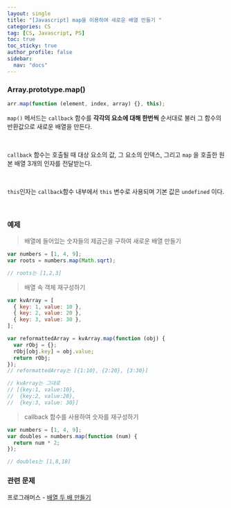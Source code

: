 ```yaml
---
layout: single
title: "[Javascript] map을 이용하여 새로운 배열 만들기 "
categories: CS
tag: [CS, Javascript, PS]
toc: true
toc_sticky: true
author_profile: false
sidebar:
  nav: "docs"
---
```


### Array.prototype.map()

```js
arr.map(function (element, index, array) {}, this);
```

`map()` 메서드는 `callback` 함수를 **각각의 요소에 대해 한번씩** 순서대로 불러 그 함수의 반환값으로 새로운 배열을 만든다.

<br>

`callback` 함수는 호출될 때 대상 요소의 값, 그 요소의 인덱스, 그리고 `map` 을 호출한 원본 배열 3개의 인자를 전달받는다.

<br>

`this`인자는 `callback`함수 내부에서 `this` 변수로 사용되며 기본 값은 `undefined` 이다.

<br>

### 예제

> 배열에 들어있는 숫자들의 제곱근을 구하여 새로운 배열 만들기

```js
var numbers = [1, 4, 9];
var roots = numbers.map(Math.sqrt);

// roots는 [1,2,3]
```

> 배열 속 객체 재구성하기

```js
var kvArray = [
  { key: 1, value: 10 },
  { key: 2, value: 20 },
  { key: 3, value: 30 },
];

var reformattedArray = kvArray.map(function (obj) {
  var rObj = {};
  rObj[obj.key] = obj.value;
  return rObj;
});
// reformattedArray는 [{1:10}, {2:20}, {3:30}]

// kvArray는 그대로
// [{key:1, value:10},
//  {key:2, value:20},
//  {key:3, value: 30}]
```

> callback 함수를 사용하여 숫자를 재구성하기

```js
var numbers = [1, 4, 9];
var doubles = numbers.map(function (num) {
  return num * 2;
});

// doubles는 [1,8,18]
```

### 관련 문제

프로그래머스 - [배열 두 배 만들기](https://school.programmers.co.kr/learn/courses/30/lessons/120809)
